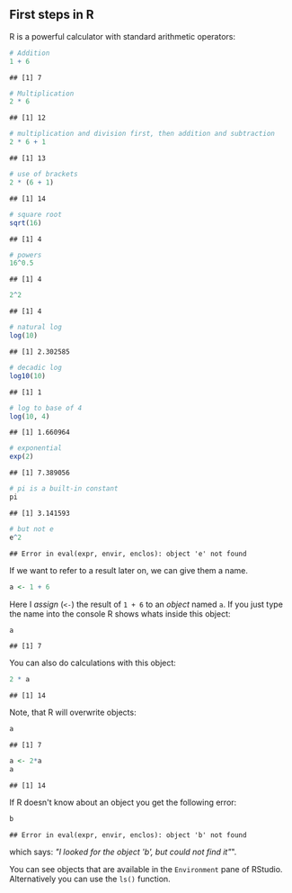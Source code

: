 

## First steps in R

R is a powerful calculator with standard arithmetic operators:


```r
# Addition
1 + 6
```

```
## [1] 7
```


```r
# Multiplication
2 * 6
```

```
## [1] 12
```


```r
# multiplication and division first, then addition and subtraction
2 * 6 + 1
```

```
## [1] 13
```


```r
# use of brackets
2 * (6 + 1)
```

```
## [1] 14
```


```r
# square root
sqrt(16)
```

```
## [1] 4
```


```r
# powers
16^0.5
```

```
## [1] 4
```

```r
2^2
```

```
## [1] 4
```


```r
# natural log
log(10)
```

```
## [1] 2.302585
```


```r
# decadic log
log10(10)
```

```
## [1] 1
```


```r
# log to base of 4
log(10, 4)
```

```
## [1] 1.660964
```


```r
# exponential
exp(2)
```

```
## [1] 7.389056
```


```r
# pi is a built-in constant
pi
```

```
## [1] 3.141593
```

```r
# but not e
e^2
```

```
## Error in eval(expr, envir, enclos): object 'e' not found
```








If we want to refer to a result later on, we can give them a name.


```r
a <- 1 + 6
```

Here I *assign* (`<-`) the result of `1 + 6` to an *object* named `a`.
If you just type the name into the console R shows whats inside this object:


```r
a
```

```
## [1] 7
```

You can also do calculations with this object:


```r
2 * a
```

```
## [1] 14
```

Note, that R will overwrite objects:

```r
a
```

```
## [1] 7
```

```r
a <- 2*a
a
```

```
## [1] 14
```

If R doesn't know about an object you get the following error:

```r
b
```

```
## Error in eval(expr, envir, enclos): object 'b' not found
```

which says: *"I looked for the object 'b', but could not find it"*".

You can see objects that are available in the `Environment` pane of RStudio. Alternatively you can use the `ls()` function.


